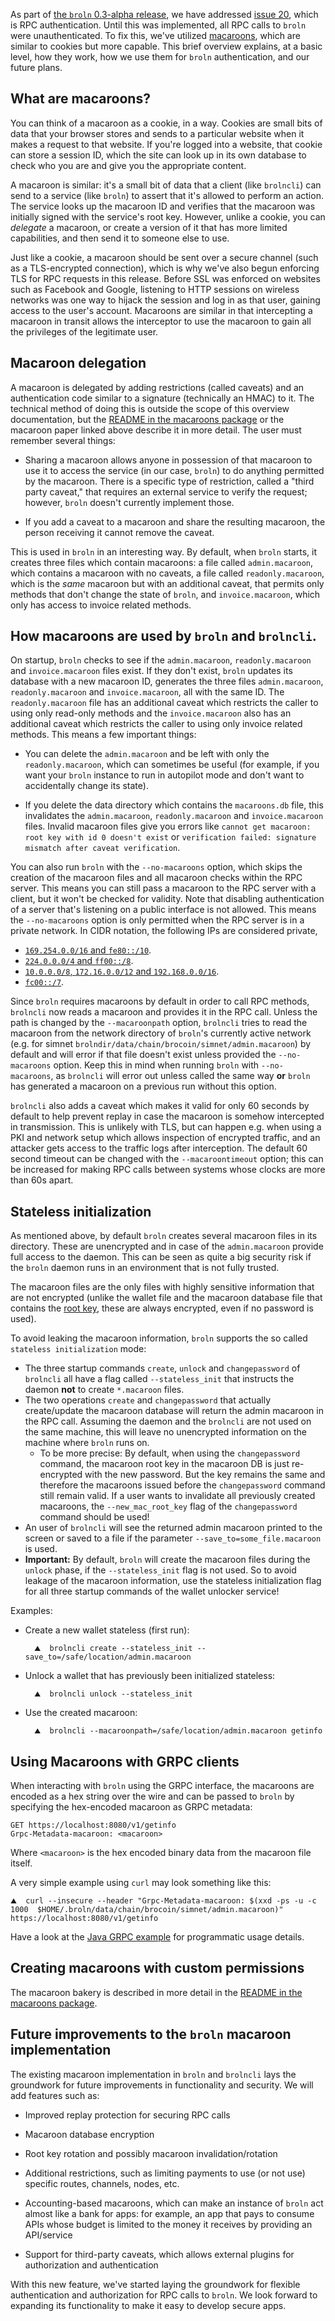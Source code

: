 As part of [the `broln` 0.3-alpha
release](https://github.com/brsuite/broln/releases/tag/v0.3-alpha), we
have addressed [issue 20](https://github.com/brsuite/broln/issues/20),
which is RPC authentication. Until this was implemented, all RPC calls to `broln`
were unauthenticated. To fix this, we've utilized
[macaroons](https://research.google.com/pubs/pub41892.html), which are similar
to cookies but more capable. This brief overview explains, at a basic level,
how they work, how we use them for `broln` authentication, and our future plans.

## What are macaroons?

You can think of a macaroon as a cookie, in a way. Cookies are small bits of
data that your browser stores and sends to a particular website when it makes a
request to that website. If you're logged into a website, that cookie can store
a session ID, which the site can look up in its own database to check who you
are and give you the appropriate content.

A macaroon is similar: it's a small bit of data that a client (like `brolncli`)
can send to a service (like `broln`) to assert that it's allowed to perform an
action. The service looks up the macaroon ID and verifies that the macaroon was
initially signed with the service's root key. However, unlike a cookie, you can
*delegate* a macaroon, or create a version of it that has more limited
capabilities, and then send it to someone else to use.

Just like a cookie, a macaroon should be sent over a secure channel (such as a
TLS-encrypted connection), which is why we've also begun enforcing TLS for RPC
requests in this release. Before SSL was enforced on websites such as Facebook
and Google, listening to HTTP sessions on wireless networks was one way to
hijack the session and log in as that user, gaining access to the user's
account. Macaroons are similar in that intercepting a macaroon in transit
allows the interceptor to use the macaroon to gain all the privileges of the
legitimate user.

## Macaroon delegation

A macaroon is delegated by adding restrictions (called caveats) and an
authentication code similar to a signature (technically an HMAC) to it. The
technical method of doing this is outside the scope of this overview
documentation, but the [README in the macaroons package](../macaroons/README.md)
or the macaroon paper linked above describe it in more detail. The
user must remember several things:

* Sharing a macaroon allows anyone in possession of that macaroon to use it to
  access the service (in our case, `broln`) to do anything permitted by the
  macaroon. There is a specific type of restriction, called a "third party
  caveat," that requires an external service to verify the request; however,
  `broln` doesn't currently implement those.

* If you add a caveat to a macaroon and share the resulting macaroon, the
  person receiving it cannot remove the caveat.

This is used in `broln` in an interesting way. By default, when `broln` starts, it
creates three files which contain macaroons: a file called `admin.macaroon`,
which contains a macaroon with no caveats, a file called `readonly.macaroon`,
which is the *same* macaroon but with an additional caveat, that permits only
methods that don't change the state of `broln`, and `invoice.macaroon`, which
only has access to invoice related methods.

## How macaroons are used by `broln` and `brolncli`.

On startup, `broln` checks to see if the `admin.macaroon`, `readonly.macaroon`
and `invoice.macaroon` files exist. If they don't exist, `broln` updates its
database with a new macaroon ID, generates the three files `admin.macaroon`,
`readonly.macaroon` and `invoice.macaroon`, all with the same ID. The
`readonly.macaroon` file has an additional caveat which restricts the caller
to using only read-only methods and the `invoice.macaroon` also has an
additional caveat which restricts the caller to using only invoice related
methods. This means a few important things:

* You can delete the `admin.macaroon` and be left with only the
  `readonly.macaroon`, which can sometimes be useful (for example, if you want
  your `broln` instance to run in autopilot mode and don't want to accidentally
  change its state).

* If you delete the data directory which contains the `macaroons.db` file, this
  invalidates the `admin.macaroon`, `readonly.macaroon` and `invoice.macaroon`
  files. Invalid macaroon files give you errors like `cannot get macaroon: root
  key with id 0 doesn't exist` or `verification failed: signature mismatch
  after caveat verification`.

You can also run `broln` with the `--no-macaroons` option, which skips the
creation of the macaroon files and all macaroon checks within the RPC server.
This means you can still pass a macaroon to the RPC server with a client, but
it won't be checked for validity. Note that disabling authentication of a server
that's listening on a public interface is not allowed. This means the
`--no-macaroons` option is only permitted when the RPC server is in a private
network. In CIDR notation, the following IPs are considered private,
- [`169.254.0.0/16` and `fe80::/10`](https://en.wikipedia.org/wiki/Link-local_address).
- [`224.0.0.0/4` and `ff00::/8`](https://en.wikipedia.org/wiki/Multicast_address).
- [`10.0.0.0/8`, `172.16.0.0/12` and `192.168.0.0/16`](https://tools.ietf.org/html/rfc1918).
- [`fc00::/7`](https://tools.ietf.org/html/rfc4193).

Since `broln` requires macaroons by default in order to call RPC methods, `brolncli`
now reads a macaroon and provides it in the RPC call. Unless the path is
changed by the `--macaroonpath` option, `brolncli` tries to read the macaroon from
the network directory of `broln`'s currently active network (e.g. for simnet
`brolndir/data/chain/brocoin/simnet/admin.macaroon`) by default and will error if
that file doesn't exist unless provided the `--no-macaroons` option. Keep this
in mind when running `broln` with `--no-macaroons`, as `brolncli` will error out
unless called the same way **or** `broln` has generated a macaroon on a previous
run without this option.

`brolncli` also adds a caveat which makes it valid for only 60 seconds by default
to help prevent replay in case the macaroon is somehow intercepted in
transmission. This is unlikely with TLS, but can happen e.g. when using a PKI
and network setup which allows inspection of encrypted traffic, and an attacker
gets access to the traffic logs after interception. The default 60 second
timeout can be changed with the `--macaroontimeout` option; this can be
increased for making RPC calls between systems whose clocks are more than 60s
apart.

## Stateless initialization

As mentioned above, by default `broln` creates several macaroon files in its
directory. These are unencrypted and in case of the `admin.macaroon` provide
full access to the daemon. This can be seen as quite a big security risk if
the `broln` daemon runs in an environment that is not fully trusted.

The macaroon files are the only files with highly sensitive information that
are not encrypted (unlike the wallet file and the macaroon database file that
contains the [root key](../macaroons/README.md), these are always encrypted,
even if no password is used).

To avoid leaking the macaroon information, `broln` supports the so called 
`stateless initialization` mode:
* The three startup commands `create`, `unlock` and `changepassword` of `brolncli`
  all have a flag called `--stateless_init` that instructs the daemon **not**
  to create `*.macaroon` files.
* The two operations `create` and `changepassword` that actually create/update
  the macaroon database will return the admin macaroon in the RPC call.
  Assuming the daemon and the `brolncli` are not used on the same machine, this
  will leave no unencrypted information on the machine where `broln` runs on.
  * To be more precise: By default, when using the `changepassword` command, the
    macaroon root key in the macaroon DB is just re-encrypted with the new
    password. But the key remains the same and therefore the macaroons issued
    before the `changepassword` command still remain valid. If a user wants to
    invalidate all previously created macaroons, the `--new_mac_root_key` flag
    of the `changepassword` command should be used! 
* An user of `brolncli` will see the returned admin macaroon printed to the screen
  or saved to a file if the parameter `--save_to=some_file.macaroon` is used.
* **Important:** By default, `broln` will create the macaroon files during the
  `unlock` phase, if the `--stateless_init` flag is not used. So to avoid
  leakage of the macaroon information, use the stateless initialization flag
  for all three startup commands of the wallet unlocker service!

Examples:

* Create a new wallet stateless (first run):
  ```shell
    ⛰  brolncli create --stateless_init --save_to=/safe/location/admin.macaroon
  ```
* Unlock a wallet that has previously been initialized stateless:
  ```shell
    ⛰  brolncli unlock --stateless_init
  ```
* Use the created macaroon:
  ```shell
    ⛰  brolncli --macaroonpath=/safe/location/admin.macaroon getinfo
  ```

## Using Macaroons with GRPC clients

When interacting with `broln` using the GRPC interface, the macaroons are encoded
as a hex string over the wire and can be passed to `broln` by specifying the
hex-encoded macaroon as GRPC metadata:

```text
GET https://localhost:8080/v1/getinfo
Grpc-Metadata-macaroon: <macaroon>
```

Where `<macaroon>` is the hex encoded binary data from the macaroon file itself.

A very simple example using `curl` may look something like this:

```shell
⛰  curl --insecure --header "Grpc-Metadata-macaroon: $(xxd -ps -u -c 1000  $HOME/.broln/data/chain/brocoin/simnet/admin.macaroon)" https://localhost:8080/v1/getinfo
```

Have a look at the [Java GRPC example](/docs/grpc/java.md) for programmatic usage details.

## Creating macaroons with custom permissions

The macaroon bakery is described in more detail in the
[README in the macaroons package](../macaroons/README.md).

## Future improvements to the `broln` macaroon implementation

The existing macaroon implementation in `broln` and `brolncli` lays the groundwork
for future improvements in functionality and security. We will add features
such as:

* Improved replay protection for securing RPC calls

* Macaroon database encryption

* Root key rotation and possibly macaroon invalidation/rotation

* Additional restrictions, such as limiting payments to use (or not use)
  specific routes, channels, nodes, etc.

* Accounting-based macaroons, which can make an instance of `broln` act almost
  like a bank for apps: for example, an app that pays to consume APIs whose
  budget is limited to the money it receives by providing an API/service

* Support for third-party caveats, which allows external plugins for
  authorization and authentication

With this new feature, we've started laying the groundwork for flexible
authentication and authorization for RPC calls to `broln`. We look forward to
expanding its functionality to make it easy to develop secure apps.  
